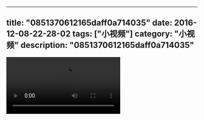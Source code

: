 
---
title: "0851370612165daff0a714035"
date: 2016-12-08-22-28-02
tags: ["小视频"]
category: "小视频"
description: "0851370612165daff0a714035"
---
<video src="http://ohtsqip0g.bkt.clouddn.com/0851370612165daff0a714035.mp4" controls="controls"></video>
